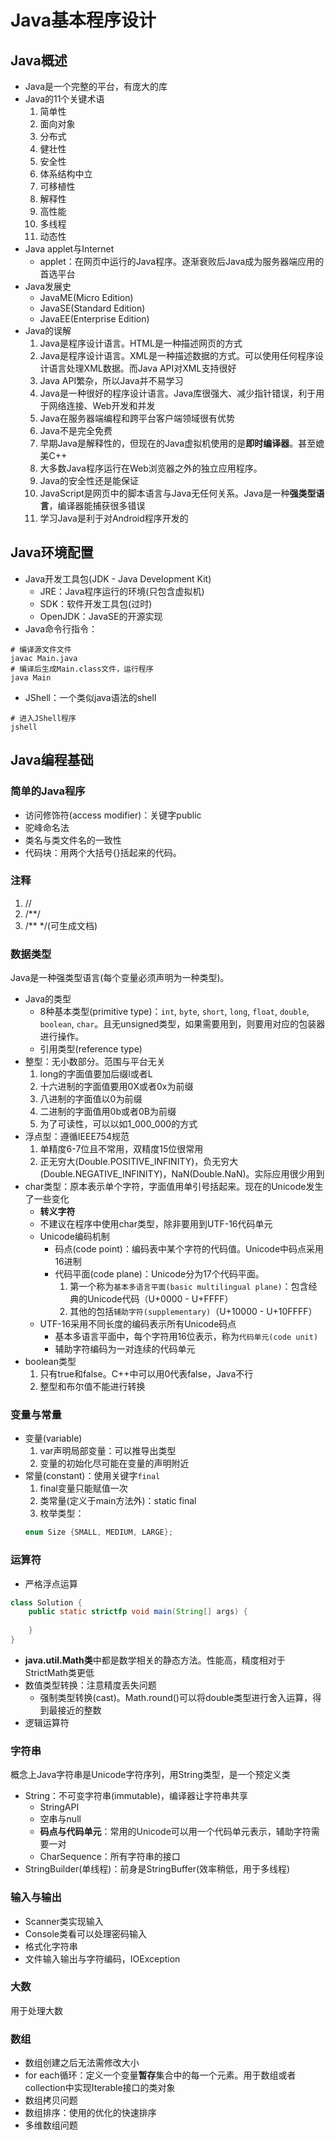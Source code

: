 # Java基本程序设计

## Java概述
- Java是一个完整的平台，有庞大的库
- Java的11个关键术语
  1. 简单性
  2. 面向对象
  3. 分布式
  4. 健壮性
  5. 安全性
  6. 体系结构中立
  7. 可移植性
  8. 解释性
  9. 高性能
  10. 多线程
  11. 动态性
- Java applet与Internet
  - applet：在网页中运行的Java程序。逐渐衰败后Java成为服务器端应用的首选平台
- Java发展史
  - JavaME(Micro Edition)
  - JavaSE(Standard Edition)
  - JavaEE(Enterprise Edition)
- Java的误解
  1. Java是程序设计语言。HTML是一种描述网页的方式
  2. Java是程序设计语言。XML是一种描述数据的方式。可以使用任何程序设计语言处理XML数据。而Java API对XML支持很好
  3. Java API繁杂，所以Java并不易学习
  4. Java是一种很好的程序设计语言。Java库很强大、减少指针错误，利于用于网络连接、Web开发和并发
  5. Java在服务器端编程和跨平台客户端领域很有优势
  6. Java不是完全免费
  7. 早期Java是解释性的，但现在的Java虚拟机使用的是**即时编译器**。甚至媲美C++
  8. 大多数Java程序运行在Web浏览器之外的独立应用程序。
  9. Java的安全性还是能保证
  10. JavaScript是网页中的脚本语言与Java无任何关系。Java是一种**强类型语言**，编译器能捕获很多错误
  11. 学习Java是利于对Android程序开发的


## Java环境配置
- Java开发工具包(JDK - Java Development Kit)
  - JRE：Java程序运行的环境(只包含虚拟机)
  - SDK：软件开发工具包(过时)
  - OpenJDK：JavaSE的开源实现
- Java命令行指令：
```shell
# 编译源文件文件
javac Main.java
# 编译后生成Main.class文件，运行程序
java Main
```

- JShell：一个类似java语法的shell
```shell
# 进入JShell程序
jshell
```

## Java编程基础

### 简单的Java程序
- 访问修饰符(access modifier)：关键字public
- 驼峰命名法
- 类名与类文件名的一致性
- 代码块：用两个大括号{}括起来的代码。

### 注释
1. //
2. /**/
3. /** */(可生成文档)

### 数据类型
Java是一种强类型语言(每个变量必须声明为一种类型)。
- Java的类型
  - 8种基本类型(primitive type)：`int`, `byte`, `short`, `long`, `float`, `double`, `boolean`, `char`。且无unsigned类型，如果需要用到，则要用对应的包装器进行操作。
  - 引用类型(reference type)
- 整型：无小数部分。范围与平台无关
  1. long的字面值要加后缀l或者L
  2. 十六进制的字面值要用0X或者0x为前缀
  3. 八进制的字面值以0为前缀
  4. 二进制的字面值用0b或者0B为前缀
  5. 为了可读性，可以以如1_000_000的方式
- 浮点型：遵循IEEE754规范
  1. 单精度6-7位且不常用，双精度15位很常用
  2. 正无穷大(Double.POSITIVE_INFINITY)，负无穷大(Double.NEGATIVE_INFINITY)，NaN(Double.NaN)。实际应用很少用到
- char类型：原本表示单个字符，字面值用单引号括起来。现在的Unicode发生了一些变化
    - **转义字符**
    - 不建议在程序中使用char类型，除非要用到UTF-16代码单元
    - Unicode编码机制
      - 码点(code point)：编码表中某个字符的代码值。Unicode中码点采用16进制
      - 代码平面(code plane)：Unicode分为17个代码平面。
        1. 第一个称为`基本多语言平面(basic multilingual plane)`：包含经典的Unicode代码（U+0000 - U+FFFF）
        2. 其他的包括`辅助字符(supplementary)`（U+10000 - U+10FFFF）
    - UTF-16采用不同长度的编码表示所有Unicode码点
      - 基本多语言平面中，每个字符用16位表示，称为`代码单元(code unit)`
      - 辅助字符编码为一对连续的代码单元
- boolean类型
  1. 只有true和false。C++中可以用0代表false，Java不行
  2. 整型和布尔值不能进行转换

### 变量与常量
- 变量(variable)
  1. var声明局部变量：可以推导出类型
  2. 变量的初始化尽可能在变量的声明附近
- 常量(constant)：使用关键字`final`
  1. final变量只能赋值一次
  2. 类常量(定义于main方法外)：static final
  3. 枚举类型：
  ```Java
  enum Size {SMALL, MEDIUM, LARGE};
  ```
  
### 运算符
- 严格浮点运算
```java
class Solution {
    public static strictfp void main(String[] args) {
        
    }
}
```
- **java.util.Math类**中都是数学相关的静态方法。性能高，精度相对于StrictMath类更低
- 数值类型转换：注意精度丢失问题
  - 强制类型转换(cast)。Math.round()可以将double类型进行舍入运算，得到最接近的整数
- 逻辑运算符

### 字符串
概念上Java字符串是Unicode字符序列，用String类型，是一个预定义类
- String：不可变字符串(immutable)，编译器让字符串共享
  - StringAPI
  - 空串与null
  - **码点与代码单元**：常用的Unicode可以用一个代码单元表示，辅助字符需要一对
  - CharSequence：所有字符串的接口
- StringBuilder(单线程)：前身是StringBuffer(效率稍低，用于多线程)


### 输入与输出
- Scanner类实现输入
- Console类看可以处理密码输入
- 格式化字符串
- 文件输入输出与字符编码，IOException

### 大数
用于处理大数


### 数组
- 数组创建之后无法需修改大小
- for each循环：定义一个变量**暂存**集合中的每一个元素。用于数组或者collection中实现Iterable接口的类对象
- 数组拷贝问题
- 数组排序：使用的优化的快速排序
- 多维数组问题